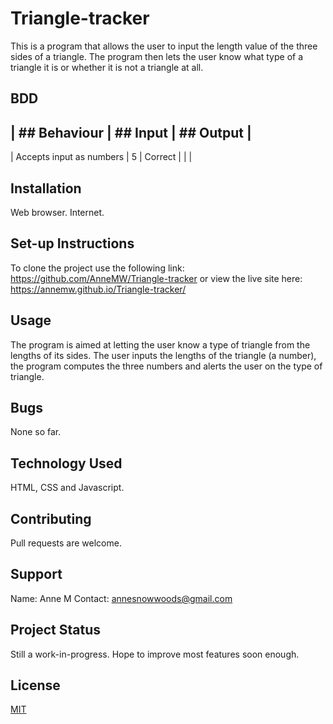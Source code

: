 # Triangle-tracker
This is a program that allows the user to input the length value of the three sides of a triangle. The program then lets the user know what type of a triangle it is or whether it is not a triangle at all.
## BDD
| ## Behaviour | ## Input | ## Output |
---------------------------------------
| Accepts input as numbers | 5 | Correct |
|
|
## Installation
Web browser.
Internet.
## Set-up Instructions
To clone the project use the following link: https://github.com/AnneMW/Triangle-tracker
or view the live site here: https://annemw.github.io/Triangle-tracker/
## Usage
The program is aimed at letting the user know a type of triangle from the lengths of its sides.
The user inputs the lengths of the triangle (a number), the program computes the three numbers and alerts the user on the type of triangle.
## Bugs
None so far.
## Technology Used
HTML, CSS and Javascript.
## Contributing
Pull requests are welcome.
## Support
Name: Anne M
Contact: annesnowwoods@gmail.com
## Project Status
Still a work-in-progress.
Hope to improve most features soon enough.
## License
[MIT](https://choosealicense.com/licenses/mit/)

